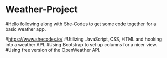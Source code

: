 # Weather-Project

#Hello following along with She-Codes to get some code together for a basic weather app.

#https://www.shecodes.io/
#Utilizing JavaScript, CSS, HTML and hooking into a weather API.
#Using Bootstrap to set up columns for a nicer view.
#Using free version of the OpenWeather API.
